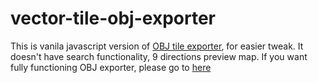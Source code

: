 # vector-tile-obj-exporter

This is vanila javascript version of [OBJ tile exporter](https://github.com/hanbyul-here/tile-exporter), for easier tweak.
It doesn't have search functionality, 9 directions preview map. If you want fully functioning OBJ exporter, please go to [here](https://github.com/hanbyul-here/tile-exporter)
